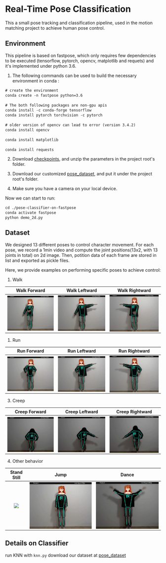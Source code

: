 # Real-Time Pose Classification
This a small pose tracking and classification pipeline, used in the motion matching project to achieve human pose control.

## Environment
This pipeline is based on fastpose, which only requires few dependencies to be executed (tensorflow, pytorch, opencv, matplotlib and requets) and it's implemented under python 3.6. 

1. The following commands can be used to build the necessary environment in conda :
```
# create the environment
conda create -n fastpose python=3.6

# The both following packages are non-gpu apis
conda install -c conda-forge tensorflow
conda install pytorch torchvision -c pytorch

# older version of opencv can lead to error (version 3.4.2)
conda install opencv

conda install matplotlib

conda install requests
```
2. Download [checkpoints](https://bitbucket.org/hugo_bonnome/fastpose_parameters/downloads/parameters.zip), and unzip the parameters in the project root's folder.

3. Download our customized [pose_dataset](https://drive.google.com/drive/folders/1kRQkHDsmq4glvVc6GE5pZaotsPXpUqiD), and put it under the project root's folder.

4. Make sure you have a camera on your local device.

Now we can start to run:
```
cd ./pose-classifier-on-fastpose
conda activate fastpose
python demo_2d.py
```



## Dataset
We designed 13 different poses to control character movement. For each pose, we record a 1min video and compute the joint positions(13x2, with 13 joints in total) on 2d image. Then, potition data of each frame are stored in list and exported as pickle files. 

Here, we provide examples on performing specific poses to achieve control:
1. Walk

| Walk Forward           |  Walk Leftward           |  Walk Rightward  |
| :------------------: |:------------------: |:------------------: |
| <img align="center"  src="./resource/walk_forward.gif" width="300"> | <img align="center"  src="./resource/walk_left.gif" width="300">  | <img align="center"  src="./resource/walk_right.gif" width="300"> |

1. Run

| Run Forward           |  Run Leftward           |  Run Rightward  |
| :------------------: |:------------------: |:------------------: |
| <img align="center"  src="./resource/run_forward.gif" width="300"> | <img align="center"  src="./resource/run_left.gif" width="300">  | <img align="center"  src="./resource/run_right.gif" width="300"> |

3. Creep

| Creep Forward           |  Creep Leftward           |  Creep Rightward  |
| :------------------: |:------------------: |:------------------: |
| <img align="center"  src="./resource/creep_forward.gif" width="300"> | <img align="center"  src="./resource/creep_left.gif" width="300">  | <img align="center"  src="./resource/creep_right.gif" width="300"> |

4. Other behavior

| Stand Still           |  Jump           |  Dance  |
| :------------------: |:------------------: |:------------------: |
| <img align="center"  src="./resource/standstill.gif" width="300"> | <img align="center"  src="./resource/jump.gif" width="300">  | <img align="center"  src="./resource/dance.gif" width="300"> |

## Details on Classifier
run KNN with ```knn.py```
download our dataset at [pose_dataset](https://drive.google.com/drive/folders/1kRQkHDsmq4glvVc6GE5pZaotsPXpUqiD)
